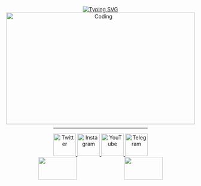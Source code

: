 <div style="background-image: url('https://e1.pxfuel.com/desktop-wallpaper/450/472/desktop-wallpaper-for-android-mobile-nature-love-best-nature-mobile-thumbnail.jpg'); background-size: cover; background-position: center; height: 300px;">
  <!-- Your existing content goes here -->
  <!-- Typing SVG -->
  <div align="center">
    <a href="https://git.io/typing-svg">
      <img src="https://readme-typing-svg.demolab.com?font=Lemon&duration=3000&pause=500&color=10394B&background=6F76FF00&center=true&random=false&width=435&lines=My+name+is+Summer;Not+particularly+good+at+anything;Just+learning;%3AD" alt="Typing SVG" />
    </a>
  </div>

  <div align="center">
    <img alt="Coding" src="https://art.ngfiles.com/images/3003000/3003864_moawling_pixel-day-2023-banner.gif" style="width:100%;">
    <hr style="width:50%; margin-top: 10px;">
  </div>

  <div align="center">
    <a href="https://twitter.com/NovemberMoon19" target="_blank">
      <img src="https://img.icons8.com/ios/452/twitter.png" alt="Twitter" height="60" width="60" />
    </a>
    <a href="https://www.instagram.com/satousama2021/" target="_blank">
      <img src="https://img.icons8.com/ios/452/instagram-new.png" alt="Instagram" height="60" width="60" />
    </a>
    <a href="https://www.youtube.com/channel/UCJG3nPgXQkl9EtOUdBCrxWA" target="_blank">
      <img src="https://img.icons8.com/ios/452/youtube-play.png" alt="YouTube" height="60" width="60" />
    </a>
    <a href="https://t.me/BeWaterMyBestoFrendo" target="_blank">
      <img src="https://img.icons8.com/ios/452/telegram-app.png" alt="Telegram" height="60" width="60" />
    </a>
  </div>

  <div align="center">
    <img src="https://github-readme-stats.vercel.app/api?username=summermeitei&show=reviews,discussions_started,discussions_answered,prs_merged,prs_merged_percentage&show_icons=true&theme=tokyonight" width="45%" />
    <img src="https://github-profile-trophy.vercel.app/?username=summermeitei&theme=tokyonight&column=3&row=2" width="45%" />
  </div>
</div>

